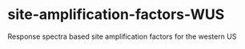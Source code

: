 # site-amplification-factors-WUS
Response spectra based site amplification factors for the western US
